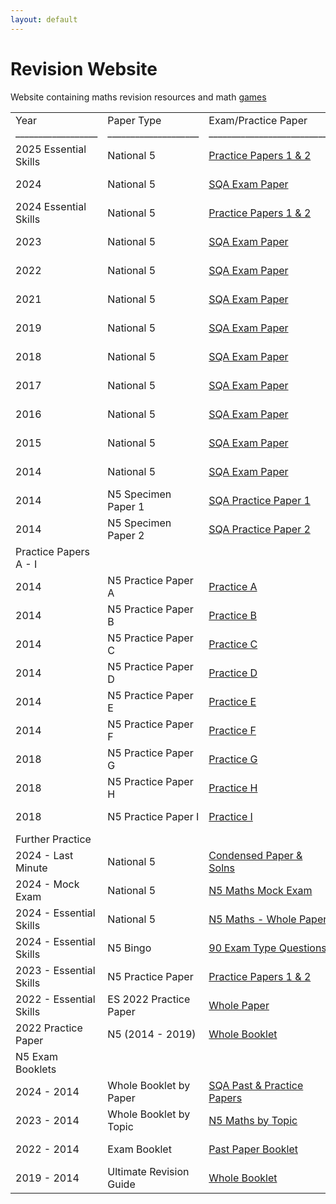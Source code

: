 ```yaml
---
layout: default
---
```

# Revision Website
Website containing maths revision resources and math
<a href="games.md">games</a>


<table id="tablepress-127" class="tablepress tablepress-id-127">
<tbody>
<tr class="row-1">
	<td class="column-1">Year<br>
__________________</td><td class="column-2">Paper Type<br>
____________________</td><td class="column-3">Exam/Practice Paper<br>
__________________________<br>
</td><td class="column-4">Marking Scheme<br>
___________________</td><td class="column-5">Handwritten Worked Solutions <br>
___________________________________</td><td class="column-6">Courtesy/Comment<br>
__________________________________</td><td class="column-7">Courtesy/Comment<br>
_________________________</td><td class="column-8">Video Solutions<br>
____________________________</td>
</tr>
<tr class="row-2">
	<td class="column-1">2025 Essential Skills </td><td class="column-2">National 5</td><td class="column-3"><a href="https://www.national5maths.co.uk/wp-content/uploads/2025/04/ES2025_N5-Practice-Paper.pdf">Practice Papers 1 &amp; 2</a></td><td class="column-4"><a href="https://www.national5maths.co.uk/wp-content/uploads/2025/04/Answers-2025-ES.pdf">Answers Only</a></td><td class="column-5">Handwritten Solutions in <a href="https://www.national5maths.co.uk/students/">Online Study Pack</a></td><td class="column-6">Courtesy of Mr G Rennie</td><td class="column-7"></td><td class="column-8"></td>
</tr>
<tr class="row-3">
	<td class="column-1">2024</td><td class="column-2">National 5</td><td class="column-3"><a href="https://www.national5maths.co.uk/wp-content/uploads/2024/09/2024-N5-Maths.pdf">SQA Exam Paper</a></td><td class="column-4"><a href="https://www.national5maths.co.uk/wp-content/uploads/2024/09/2024-N5-Maths-MS.pdf">Marking Scheme</a></td><td class="column-5">Handwritten Solutions in <a href="https://www.national5maths.co.uk/students/">Online Study Pack</a></td><td class="column-6">Courtesy of the SQA</td><td class="column-7"></td><td class="column-8"></td>
</tr>
<tr class="row-4">
	<td class="column-1">2024 Essential Skills </td><td class="column-2">National 5</td><td class="column-3"><a href="https://www.national5maths.co.uk/wp-content/uploads/2024/05/2024-ES-F.pdf">Practice Papers 1 &amp; 2</a></td><td class="column-4"><a href="https://www.national5maths.co.uk/wp-content/uploads/2025/03/2024-ES-Answers-Only.pdf">Answers Only</a></td><td class="column-5">Handwritten Solutions in <a href="https://www.national5maths.co.uk/students/">Online Study Pack</a></td><td class="column-6">Courtesy of Mr G Rennie</td><td class="column-7"></td><td class="column-8"></td>
</tr>
<tr class="row-5">
	<td class="column-1">2023</td><td class="column-2">National 5</td><td class="column-3"><a href="https://www.national5maths.co.uk/wp-content/uploads/2023/09/N5-Maths-P1-P2.pdf">SQA Exam Paper</a></td><td class="column-4"><a href="https://www.national5maths.co.uk/wp-content/uploads/2023/09/N5-Maths-2023-Marking-Scheme.pdf">Marking Scheme</a></td><td class="column-5">Handwritten Solutions in <a href="https://www.national5maths.co.uk/students/">Online Study Pack</a></td><td class="column-6">Courtesy of the SQA</td><td class="column-7"></td><td class="column-8"></td>
</tr>
<tr class="row-6">
	<td class="column-1">2022</td><td class="column-2">National 5</td><td class="column-3"><a href="https://www.national5maths.co.uk/wp-content/uploads/2022/09/N5-Maths-2022-P1-P2.pdf">SQA Exam Paper</a></td><td class="column-4"><a href="https://www.national5maths.co.uk/wp-content/uploads/2022/09/MI-2022-N5-Maths.pdf">Marking Scheme</a></td><td class="column-5">Handwritten Solutions in <a href="https://www.national5maths.co.uk/students/">Online Study Pack</a></td><td class="column-6">Courtesy of the SQA</td><td class="column-7"></td><td class="column-8"></td>
</tr>
<tr class="row-7">
	<td class="column-1">2021</td><td class="column-2">National 5</td><td class="column-3"><a href="https://www.national5maths.co.uk/wp-content/uploads/2022/11/2021-N5-Maths-P1-P2.pdf">SQA Exam Paper</a></td><td class="column-4"><a href="https://www.national5maths.co.uk/wp-content/uploads/2022/11/2021-N5-Maths-MS.pdf">Marking Scheme</a></td><td class="column-5">Handwritten Solutions in <a href="https://www.national5maths.co.uk/students/">Online Study Pack</a></td><td class="column-6">Courtesy of the SQA</td><td class="column-7"></td><td class="column-8"></td>
</tr>
<tr class="row-8">
	<td class="column-1">2019</td><td class="column-2">National 5</td><td class="column-3"><a href="https://www.national5maths.co.uk/wp-content/uploads/2019/08/N5_Mathematics_all_2019.pdf">SQA Exam Paper</a></td><td class="column-4"><a href="https://www.national5maths.co.uk/wp-content/uploads/2019/08/mi_N5_Mathematics_all_2019.pdf">Marking Scheme</a></td><td class="column-5">Handwritten Solutions in <a href="https://www.national5maths.co.uk/students/">Online Study Pack</a></td><td class="column-6">Courtesy of the SQA</td><td class="column-7"></td><td class="column-8"></td>
</tr>
<tr class="row-9">
	<td class="column-1">2018</td><td class="column-2">National 5</td><td class="column-3"><a href="https://www.national5maths.co.uk/wp-content/uploads/2018/08/N5_Mathematics_all_2018.pdf">SQA Exam Paper</a></td><td class="column-4"><a href="https://www.national5maths.co.uk/wp-content/uploads/2018/08/mi_N5_Mathematics_all_2018.pdf">Marking Scheme</a></td><td class="column-5">Handwritten Solutions in <a href="https://www.national5maths.co.uk/students/">Online Study Pack</a></td><td class="column-6">Courtesy of the SQA</td><td class="column-7"></td><td class="column-8"></td>
</tr>
<tr class="row-10">
	<td class="column-1">2017</td><td class="column-2">National 5</td><td class="column-3"><a href="https://www.national5maths.co.uk/wp-content/uploads/2016/02/N5_Mathematics_all_2017.pdf">SQA Exam Paper</a></td><td class="column-4"><a href="https://www.national5maths.co.uk/wp-content/uploads/2016/02/mi_N5_Mathematics_all_2017.pdf">Marking Scheme</a></td><td class="column-5">Handwritten Solutions in <a href="https://www.national5maths.co.uk/students/">Online Study Pack</a></td><td class="column-6">Courtesy of the SQA</td><td class="column-7"></td><td class="column-8"></td>
</tr>
<tr class="row-11">
	<td class="column-1">2016</td><td class="column-2">National 5</td><td class="column-3"><a href="https://www.national5maths.co.uk/wp-content/uploads/2016/02/N5_Mathematics_all_2016.pdf">SQA Exam Paper</a></td><td class="column-4"><a href="https://www.national5maths.co.uk/wp-content/uploads/2016/07/mi_N5_Mathematics_all_2016.pdf">Marking Scheme</a></td><td class="column-5">Handwritten Solutions in <a href="https://www.national5maths.co.uk/students/">Online Study Pack</a></td><td class="column-6">Courtesy of the SQA</td><td class="column-7"></td><td class="column-8"></td>
</tr>
<tr class="row-12">
	<td class="column-1">2015</td><td class="column-2">National 5</td><td class="column-3"><a href="https://www.national5maths.co.uk/wp-content/uploads/2016/02/N5_Mathematics_all_2015.pdf">SQA Exam Paper</a></td><td class="column-4"><a href="https://www.national5maths.co.uk/wp-content/uploads/2016/02/N5-2015-Marking-Scheme-1.pdf">Marking Scheme</a></td><td class="column-5">Handwritten Solutions in <a href="https://www.national5maths.co.uk/students/">Online Study Pack</a></td><td class="column-6">Courtesy of the SQA</td><td class="column-7"></td><td class="column-8"></td>
</tr>
<tr class="row-13">
	<td class="column-1">2014</td><td class="column-2">National 5</td><td class="column-3"><a href="https://www.national5maths.co.uk/wp-content/uploads/2016/02/N5_Mathematics_all_2014.pdf">SQA Exam Paper</a></td><td class="column-4"><a href="https://www.national5maths.co.uk/wp-content/uploads/2016/02/N5-2014-Marking-Scheme.pdf">Marking Scheme</a></td><td class="column-5">Handwritten Solutions in <a href="https://www.national5maths.co.uk/students/">Online Study Pack</a></td><td class="column-6">Courtesy of the SQA</td><td class="column-7"></td><td class="column-8"></td>
</tr>
<tr class="row-14">
	<td class="column-1">2014</td><td class="column-2">N5 Specimen Paper 1</td><td class="column-3"><a href="https://www.national5maths.co.uk/wp-content/uploads/2016/02/Specimen-Paper-1-Ques-Only.pdf">SQA Practice Paper 1</a></td><td class="column-4"><a href="https://www.national5maths.co.uk/wp-content/uploads/2016/02/Specimen-Paper-1-MS.pdf">Marking Scheme</a></td><td class="column-5">Handwritten Solutions in <a href="https://www.national5maths.co.uk/students/">Online Study Pack</a></td><td class="column-6">Courtesy of the SQA</td><td class="column-7"></td><td class="column-8"></td>
</tr>
<tr class="row-15">
	<td class="column-1">2014</td><td class="column-2">N5 Specimen Paper 2</td><td class="column-3"><a href="https://www.national5maths.co.uk/wp-content/uploads/2016/02/Specimen-Paper-2-Ques-Only.pdf">SQA Practice Paper 2</a></td><td class="column-4"><a href="https://www.national5maths.co.uk/wp-content/uploads/2016/02/Specimen-Paper-2-MS.pdf">Marking Scheme</a></td><td class="column-5">Handwritten Solutions in <a href="https://www.national5maths.co.uk/students/">Online Study Pack</a></td><td class="column-6">Courtesy of the SQA</td><td class="column-7"></td><td class="column-8"></td>
</tr>
<tr class="row-16">
	<td class="column-1">Practice Papers A - I</td><td class="column-2"></td><td class="column-3"></td><td class="column-4"></td><td class="column-5"></td><td class="column-6"></td><td class="column-7"></td><td class="column-8"></td>
</tr>
<tr class="row-17">
	<td class="column-1">2014</td><td class="column-2">N5 Practice Paper A</td><td class="column-3"><a href="https://www.national5maths.co.uk/wp-content/uploads/2016/02/N5-Practice-Paper-A.pdf">Practice A</a></td><td class="column-4"><a href="https://www.national5maths.co.uk/wp-content/uploads/2015/12/nat_5_practice_paper_a_answers.pdf">Answers A</a></td><td class="column-5">Handwritten Solutions in <a href="https://www.national5maths.co.uk/students/">Online Study Pack</a></td><td class="column-6"><a href="https://youtu.be/B1sP7UgE-P4"> Video Solutions P1, </a><a href="https://youtu.be/i6ibPfLgArQ">P2  (Q5 error - 466.74)</a></td><td class="column-7">Courtesy of Mrs McTaggart</td><td class="column-8">Click <a href="https://www.national5maths.co.uk/videos-n5-maths/">HERE</a> for more video solutions</td>
</tr>
<tr class="row-18">
	<td class="column-1">2014</td><td class="column-2">N5 Practice Paper B</td><td class="column-3"><a href="https://www.national5maths.co.uk/wp-content/uploads/2015/12/N5-Practice-Paper-B2-F.pdf">Practice B</a></td><td class="column-4"><a href="https://www.national5maths.co.uk/wp-content/uploads/2016/02/N5-Practice-Paper-B-Answers-Only.pdf">Answers B</a></td><td class="column-5">Handwritten Solutions in <a href="https://www.national5maths.co.uk/students/">Online Study Pack</a></td><td class="column-6"><a href="https://youtu.be/sQOI74hJdCs">Video Solutions P1, </a><a href="https://youtu.be/_N7ua_HjKUI">P2</a></td><td class="column-7">Courtesy of Mrs McTaggart</td><td class="column-8">Click <a href="https://www.national5maths.co.uk/videos-n5-maths/">HERE</a> for more video solutions</td>
</tr>
<tr class="row-19">
	<td class="column-1">2014</td><td class="column-2">N5 Practice Paper C</td><td class="column-3"><a href="https://www.national5maths.co.uk/wp-content/uploads/2015/12/N5-Practice-Paper-C-1.pdf">Practice C</a></td><td class="column-4"><a href="https://www.national5maths.co.uk/wp-content/uploads/2015/12/nat_5_practice_paper_c_answers-2.pdf">Answers C</a></td><td class="column-5">Handwritten Solutions in <a href="https://www.national5maths.co.uk/students/">Online Study Pack</a></td><td class="column-6"><a href="https://youtu.be/GrbqtUjKDZI">Video Solutions P1, </a><a href="https://youtu.be/fBG-Z09Vz24"> P2</a></td><td class="column-7">Courtesy of Mrs McTaggart</td><td class="column-8">Click <a href="https://www.national5maths.co.uk/videos-n5-maths/">HERE</a> for more video solutions</td>
</tr>
<tr class="row-20">
	<td class="column-1">2014</td><td class="column-2">N5 Practice Paper D</td><td class="column-3"><a href="https://www.national5maths.co.uk/wp-content/uploads/2016/02/N5-Practice-Paper-D.pdf">Practice D</a></td><td class="column-4"><a href="https://www.national5maths.co.uk/wp-content/uploads/2015/12/Practice-D-Answers.pdf">Answers D</a></td><td class="column-5">Handwritten Solutions in <a href="https://www.national5maths.co.uk/students/">Online Study Pack</a></td><td class="column-6"><a href="https://www.youtube.com/watch?v=YYHOXcZ_zPc">Video Solutions P1, </a><a href="https://youtu.be/LlUK9L82XdI">P2</a></td><td class="column-7">Courtesy of Mrs McTaggart</td><td class="column-8">Click <a href="https://www.national5maths.co.uk/videos-n5-maths/">HERE</a> for more video solutions</td>
</tr>
<tr class="row-21">
	<td class="column-1">2014</td><td class="column-2">N5 Practice Paper E</td><td class="column-3"><a href="https://www.national5maths.co.uk/wp-content/uploads/2016/02/N5-Practice-Paper-E.pdf">Practice E</a></td><td class="column-4"><a href="https://www.national5maths.co.uk/wp-content/uploads/2016/02/nat_5_practice_paper_e_answers.pdf">Answers E</a></td><td class="column-5">Handwritten Solutions in <a href="https://www.national5maths.co.uk/students/">Online Study Pack</a></td><td class="column-6"><a href="https://youtu.be/slmraJktfIs">Video Solutions P1, </a><a href="https://youtu.be/ASE6w02i020">P2</a></td><td class="column-7">Courtesy of Mrs McTaggart</td><td class="column-8">Click <a href="https://www.national5maths.co.uk/videos-n5-maths/">HERE</a> for more video solutions</td>
</tr>
<tr class="row-22">
	<td class="column-1">2014</td><td class="column-2">N5 Practice Paper F</td><td class="column-3"><a href="https://www.national5maths.co.uk/wp-content/uploads/2016/02/N5-Practice-Paper-F.pdf">Practice F</a></td><td class="column-4"><a href="https://www.national5maths.co.uk/wp-content/uploads/2015/12/nat_5_practice_paper_f_answers.pdf">Answers F</a></td><td class="column-5">Handwritten Solutions in <a href="https://www.national5maths.co.uk/students/">Online Study Pack</a></td><td class="column-6"><a href="https://youtu.be/kOBLs2b0ltM">Video Solutions P1, </a><a href="https://youtu.be/HCSZy_d2U7c">P2</a></td><td class="column-7">Courtesy of Mrs McTaggart</td><td class="column-8">Click <a href="https://www.national5maths.co.uk/videos-n5-maths/">HERE</a> for more video solutions</td>
</tr>
<tr class="row-23">
	<td class="column-1">2018</td><td class="column-2">N5 Practice Paper G</td><td class="column-3"><a href="https://www.national5maths.co.uk/wp-content/uploads/2018/04/Practice-G-F.pdf">Practice G</a></td><td class="column-4"><a href="https://www.national5maths.co.uk/wp-content/uploads/2018/04/paper-g-ans-final.pdf">Answers G</a></td><td class="column-5">Handwritten Solutions in <a href="https://www.national5maths.co.uk/students/">Online Study Pack</a></td><td class="column-6"><a href="https://youtu.be/Xbrn-jeJUuY">Video Solutions P1, </a><a href="https://youtu.be/2C4z1qQ-CMw">P2</a></td><td class="column-7">Courtesy of Mrs McTaggart</td><td class="column-8">Click <a href="https://www.national5maths.co.uk/videos-n5-maths/">HERE</a> for more video solutions</td>
</tr>
<tr class="row-24">
	<td class="column-1">2018</td><td class="column-2">N5 Practice Paper H</td><td class="column-3"><a href="https://www.national5maths.co.uk/wp-content/uploads/2018/04/Prcatice-H-F.pdf">Practice H</a></td><td class="column-4"><a href="https://www.national5maths.co.uk/wp-content/uploads/2018/05/paper-h-ans-F.pdf">Answers H</a></td><td class="column-5">Handwritten Solutions in <a href="https://www.national5maths.co.uk/students/">Online Study Pack</a></td><td class="column-6"><a href="https://youtu.be/NM8sgSPpcd4">Video Solutions P1, </a><a href="https://youtu.be/KkqR2f_StP0">P2</a></td><td class="column-7">Courtesy of Mrs McTaggart</td><td class="column-8">Click <a href="https://www.national5maths.co.uk/videos-n5-maths/">HERE</a> for more video solutions</td>
</tr>
<tr class="row-25">
	<td class="column-1">2018</td><td class="column-2">N5 Practice Paper I</td><td class="column-3"><a href="https://www.national5maths.co.uk/wp-content/uploads/2018/04/Prcatice-I-F.pdf">Practice I</a></td><td class="column-4"><a href="https://www.national5maths.co.uk/wp-content/uploads/2018/04/paper-i-ANS-F.pdf">Answers I</a></td><td class="column-5">Handwritten Solutions in <a href="https://www.national5maths.co.uk/students/">Online Study Pack</a></td><td class="column-6"><a href="https://youtu.be/Evz8_F4t7Y0">Video Solutions P1, </a><a href="https://youtu.be/6o1toCcIlTU">P2</a></td><td class="column-7">Courtesy of Mrs McTaggart</td><td class="column-8">Click <a href="https://www.national5maths.co.uk/videos-n5-maths/">HERE</a> for more video solutions</td>
</tr>
<tr class="row-26">
	<td class="column-1">Further Practice</td><td class="column-2"></td><td class="column-3"></td><td class="column-4"></td><td class="column-5"></td><td class="column-6"></td><td class="column-7"></td><td class="column-8"></td>
</tr>
<tr class="row-27">
	<td class="column-1">2024 - Last Minute</td><td class="column-2">National 5</td><td class="column-3"><a href="https://www.national5maths.co.uk/wp-content/uploads/2024/04/N5-Maths-2024-Condensed-Solutions-Included-1.pdf">Condensed Paper &amp; Solns</a></td><td class="column-4">Answers Included</td><td class="column-5"></td><td class="column-6">Courtesy of Mr Smith</td><td class="column-7"></td><td class="column-8"></td>
</tr>
<tr class="row-28">
	<td class="column-1">2024 - Mock Exam</td><td class="column-2">National 5</td><td class="column-3"><a href="https://www.national5maths.co.uk/wp-content/uploads/2024/04/2024-Mock-Exam.pdf">N5 Maths Mock Exam</a></td><td class="column-4"><a href="https://www.national5maths.co.uk/wp-content/uploads/2024/04/Solutions-F.pdf">Worked Solutions</a></td><td class="column-5"></td><td class="column-6">Courtesy of Mr A Cruickshanks</td><td class="column-7"></td><td class="column-8"></td>
</tr>
<tr class="row-29">
	<td class="column-1">2024 - Essential Skills</td><td class="column-2">National 5</td><td class="column-3"><a href="https://www.national5maths.co.uk/wp-content/uploads/2024/05/2024-ES-F.pdf">N5 Maths - Whole Paper</a></td><td class="column-4"><a href="https://www.national5maths.co.uk/wp-content/uploads/2024/04/2024-ES-Q-Only.pdf">Without Answers</a></td><td class="column-5">Handwritten Solutions in <a href="https://www.national5maths.co.uk/students/">Online Study Pack</a></td><td class="column-6">Courtesy of Mr G Rennie</td><td class="column-7"></td><td class="column-8"></td>
</tr>
<tr class="row-30">
	<td class="column-1">2024 - Essential Skills</td><td class="column-2">N5 Bingo</td><td class="column-3"><a href="https://www.national5maths.co.uk/wp-content/uploads/2024/02/Bingo.pdf">90 Exam Type Questions</a></td><td class="column-4"><a href="https://www.national5maths.co.uk/wp-content/uploads/2024/02/Bingo-na.pdf">Without Answers</a></td><td class="column-5">Handwritten Solutions in <a href="https://www.national5maths.co.uk/students/">Online Study Pack</a></td><td class="column-6">Courtesy of Mr G Rennie</td><td class="column-7"></td><td class="column-8"></td>
</tr>
<tr class="row-31">
	<td class="column-1">2023 - Essential Skills</td><td class="column-2">N5 Practice Paper</td><td class="column-3"><a href="https://www.national5maths.co.uk/wp-content/uploads/2023/04/2023-P1-P2-GR.pdf">Practice Papers 1 &amp; 2</a></td><td class="column-4"><a href="https://www.national5maths.co.uk/wp-content/uploads/2023/04/2023-P1-P2-AO.pdf">Answers Only</a></td><td class="column-5"></td><td class="column-6">Courtesy of Mr G Rennie</td><td class="column-7"></td><td class="column-8"></td>
</tr>
<tr class="row-32">
	<td class="column-1">2022 - Essential Skills</td><td class="column-2">ES 2022 Practice Paper</td><td class="column-3"><a href="https://www.national5maths.co.uk/wp-content/uploads/2022/03/N5-Maths-ES-Practice-Paper-Final.pdf">Whole Paper</a></td><td class="column-4"><a href="https://www.national5maths.co.uk/wp-content/uploads/2022/03/Answers-Final.pdf">Answers</a></td><td class="column-5">Handwritten Solutions in <a href="https://www.national5maths.co.uk/students/">Online Study Pack</a></td><td class="column-6">Courtesy of Mr G Rennie</td><td class="column-7"></td><td class="column-8"></td>
</tr>
<tr class="row-33">
	<td class="column-1">2022 Practice Paper</td><td class="column-2">N5 (2014 - 2019)</td><td class="column-3"><a href="https://www.national5maths.co.uk/wp-content/uploads/2022/04/2014-2019-2022-Adapted-Papers-1.pdf">Whole Booklet</a></td><td class="column-4"><a href="https://www.national5maths.co.uk/wp-content/uploads/2019/08/mi_N5_Mathematics_all_2019.pdf">2019</a><a href="https://www.national5maths.co.uk/wp-content/uploads/2018/08/mi_N5_Mathematics_all_2018.pdf">, 18</a><a href="https://www.national5maths.co.uk/wp-content/uploads/2016/02/mi_N5_Mathematics_all_2017.pdf">, 17</a><a href="https://www.national5maths.co.uk/wp-content/uploads/2016/07/mi_N5_Mathematics_all_2016.pdf">, 16</a><a href="https://www.national5maths.co.uk/wp-content/uploads/2016/02/N5-2015-Marking-Scheme-1.pdf">, 15</a><a href="https://www.national5maths.co.uk/wp-content/uploads/2016/02/N5-2014-Marking-Scheme.pdf">, 14</a></td><td class="column-5">Handwritten Solutions in <a href="https://www.national5maths.co.uk/students/">Online Study Pack</a></td><td class="column-6">Courtesy of the SQA</td><td class="column-7"></td><td class="column-8"></td>
</tr>
<tr class="row-34">
	<td class="column-1">N5 Exam Booklets</td><td class="column-2"></td><td class="column-3"></td><td class="column-4"></td><td class="column-5"></td><td class="column-6"></td><td class="column-7"></td><td class="column-8"></td>
</tr>
<tr class="row-35">
	<td class="column-1">2024 - 2014</td><td class="column-2">Whole Booklet by Paper</td><td class="column-3"><a href="https://www.national5maths.co.uk/wp-content/uploads/2024/05/2025-N5-Past-Paper-Booklet-1.pdf">SQA Past &amp; Practice Papers</a></td><td class="column-4"><a href="https://www.national5maths.co.uk/wp-content/uploads/2024/05/answers.pdf">Answers</a></td><td class="column-5">Handwritten Solutions in <a href="https://www.national5maths.co.uk/students/">Online Study Pack</a></td><td class="column-6">Courtesy of the SQA</td><td class="column-7"></td><td class="column-8"></td>
</tr>
<tr class="row-36">
	<td class="column-1">2023 - 2014</td><td class="column-2">Whole Booklet by Topic</td><td class="column-3"><a href="https://www.national5maths.co.uk/wp-content/uploads/2024/03/N5-Maths-by-Topic-F.pdf">N5 Maths by Topic</a></td><td class="column-4">Answers Included</td><td class="column-5">Handwritten Solutions in <a href="https://www.national5maths.co.uk/students/">Online Study Pack</a></td><td class="column-6">Courtesy of the SQA &amp; Zeta Maths</td><td class="column-7"></td><td class="column-8"></td>
</tr>
<tr class="row-37">
	<td class="column-1">2022 - 2014</td><td class="column-2">Exam Booklet</td><td class="column-3"><a href="https://www.national5maths.co.uk/wp-content/uploads/2023/11/Past-Paper-Booklet.pdf">Past Paper Booklet</a></td><td class="column-4">Answers Included</td><td class="column-5">Handwritten Solutions in <a href="https://www.national5maths.co.uk/students/">Online Study Pack</a></td><td class="column-6">Courtesy of Mrs Warner</td><td class="column-7"></td><td class="column-8"></td>
</tr>
<tr class="row-38">
	<td class="column-1">2019 - 2014</td><td class="column-2">Ultimate Revision Guide</td><td class="column-3"><a href="https://www.national5maths.co.uk/wp-content/uploads/2021/11/N5-Maths-Ultimate-Revision-Booklet-F-3.pdf">Whole Booklet</a></td><td class="column-4"><a href="https://www.national5maths.co.uk/wp-content/uploads/2021/11/N5-Maths-Ultimate-Revision-Booklet-F-3.pdf">Answers Included</a></td><td class="column-5">Handwritten Solutions in <a href="https://www.national5maths.co.uk/students/">Online Study Pack</a></td><td class="column-6">Courtesy of Mrs Warner</td><td class="column-7"></td><td class="column-8"></td>
</tr>
</tbody>
</table>




